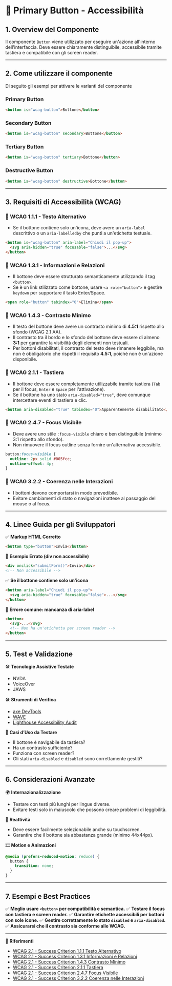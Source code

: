 # 📌 Primary Button - Accessibilità

## 1. Overview del Componente

Il componente `Button` viene utilizzato per eseguire un'azione all'interno dell'interfaccia. Deve essere chiaramente distinguibile, accessibile tramite tastiera e compatibile con gli screen reader.

---

## 2. Come utilizzare il componente

Di seguito gli esempi per attivare le varianti del componente

### Primary Button

```html
<button is="wcag-button">Bottone</button>
```

### Secondary Button

```html
<button is="wcag-button" secondary>Bottone</button>
```

### Tertiary Button

```html
<button is="wcag-button" tertiary>Bottone</button>
```

### Destructive Button

```html
<button is="wcag-button" destructive>Bottone</button>
```

---

## 3. Requisiti di Accessibilità (WCAG)

### 🔹 WCAG 1.1.1 - Testo Alternativo

- Se il bottone contiene solo un'icona, deve avere un `aria-label` descrittivo o un `aria-labelledby` che punti a un'etichetta testuale.

```html
<button is="wcag-button" aria-label="Chiudi il pop-up">
  <svg aria-hidden="true" focusable="false">...</svg>
</button>
```

### 🔹 WCAG 1.3.1 - Informazioni e Relazioni

- Il bottone deve essere strutturato semanticamente utilizzando il tag `<button>`.
- Se è un link stilizzato come bottone, usare `<a role="button">` e gestire `keydown` per supportare il tasto Enter/Space.

```html
<span role="button" tabindex="0">Elimina</span>
```

### 🔹 WCAG 1.4.3 - Contrasto Minimo

- Il testo del bottone deve avere un contrasto minimo di **4.5:1** rispetto allo sfondo (WCAG 2.1 AA).
- Il contrasto tra il bordo e lo sfondo del bottone deve essere di almeno **3:1** per garantire la visibilità degli elementi non testuali.
- Per bottoni disabilitati, il contrasto del testo deve rimanere leggibile, ma non è obbligatorio che rispetti il requisito **4.5:1**, poiché non è un'azione disponibile.

### 🔹 WCAG 2.1.1 - Tastiera

- Il bottone deve essere completamente utilizzabile tramite tastiera (`Tab` per il focus, `Enter` e `Space` per l'attivazione).
- Se il bottone ha uno stato `aria-disabled="true"`, deve comunque intercettare eventi di tastiera e clic.

```html
<button aria-disabled="true" tabindex="0">Apparentemente disabilitato</button>
```

### 🔹 WCAG 2.4.7 - Focus Visibile

- Deve avere uno stile `:focus-visible` chiaro e ben distinguibile (minimo 3:1 rispetto allo sfondo).
- Non rimuovere il focus outline senza fornire un'alternativa accessibile.

```css
button:focus-visible {
  outline: 2px solid #005fcc;
  outline-offset: 4p;
}
```

### 🔹 WCAG 3.2.2 - Coerenza nelle Interazioni

- I bottoni devono comportarsi in modo prevedibile.
- Evitare cambiamenti di stato o navigazioni inattese al passaggio del mouse o al focus.

---

## 4. Linee Guida per gli Sviluppatori

✅ **Markup HTML Corretto**

```html
<button type="button">Invia</button>
```

🚫 **Esempio Errato (div non accessibile)**

```html
<div onclick="submitForm()">Invia</div>
<!-- Non accessibile -->
```

✅ **Se il bottone contiene solo un'icona**

```html
<button aria-label="Chiudi il pop-up">
  <svg aria-hidden="true" focusable="false">...</svg>
</button>
```

🚫 **Errore comune: mancanza di aria-label**

```html
<button>
  <svg>...</svg>
  <!-- Non ha un'etichetta per screen reader -->
</button>
```

---

## 5. Test e Validazione

🛠 **Tecnologie Assistive Testate**

- NVDA
- VoiceOver
- JAWS

🛠 **Strumenti di Verifica**

- [axe DevTools](https://www.deque.com/axe/)
- [WAVE](https://wave.webaim.org/)
- [Lighthouse Accessibility Audit](https://developers.google.com/web/tools/lighthouse/)

🎯 **Casi d’Uso da Testare**

- Il bottone è navigabile da tastiera?
- Ha un contrasto sufficiente?
- Funziona con screen reader?
- Gli stati `aria-disabled` e `disabled` sono correttamente gestiti?

---

## 6. Considerazioni Avanzate

🌍 **Internazionalizzazione**

- Testare con testi più lunghi per lingue diverse.
- Evitare testi solo in maiuscolo che possono creare problemi di leggibilità.

📱 **Reattività**

- Deve essere facilmente selezionabile anche su touchscreen.
- Garantire che il bottone sia abbastanza grande (minimo 44x44px).

🎞 **Motion e Animazioni**

```css
@media (prefers-reduced-motion: reduce) {
  button {
    transition: none;
  }
}
```

---

## 7. Esempi e Best Practices

✅ **Meglio usare `<button>` per compatibilità e semantica.** ✅ **Testare il focus con tastiera e screen reader.** ✅ **Garantire etichette accessibili per bottoni con sole icone.** ✅ **Gestire correttamente lo stato `disabled` e `aria-disabled`.** ✅ **Assicurarsi che il contrasto sia conforme alle WCAG.**

---

📌 **Riferimenti**

- [WCAG 2.1 - Success Criterion 1.1.1 Testo Alternativo](https://www.w3.org/TR/WCAG21/#text-alternatives)
- [WCAG 2.1 - Success Criterion 1.3.1 Informazioni e Relazioni](https://www.w3.org/TR/WCAG21/#info-and-relationships)
- [WCAG 2.1 - Success Criterion 1.4.3 Contrasto Minimo](https://www.w3.org/TR/WCAG21/#contrast-minimum)
- [WCAG 2.1 - Success Criterion 2.1.1 Tastiera](https://www.w3.org/TR/WCAG21/#keyboard)
- [WCAG 2.1 - Success Criterion 2.4.7 Focus Visibile](https://www.w3.org/TR/WCAG21/#focus-visible)
- [WCAG 2.1 - Success Criterion 3.2.2 Coerenza nelle Interazioni](https://www.w3.org/TR/WCAG21/#on-input)

